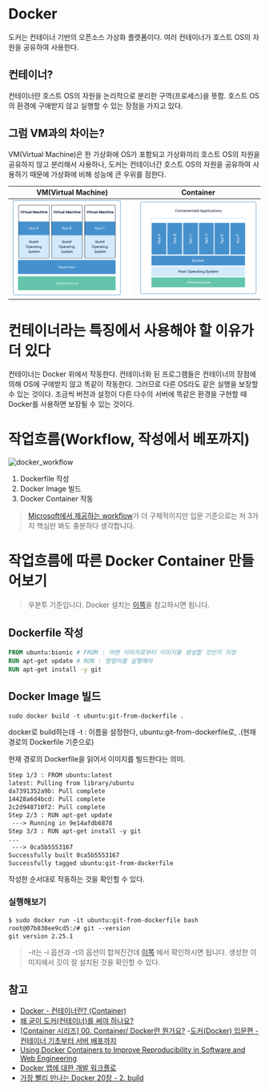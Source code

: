 # Docker
도커는 컨테이너 기반의 오픈소스 가상화 플랫폼이다. 여러 컨테이너가 호스트 OS의 자원을 공유하여 사용한다.

## 컨테이너?
컨테이너란 호스트 OS의 자원을 논리적으로 분리한 구역(프로세스)을 뜻함. 호스트 OS의 환경에 구애받지 않고 실행할 수 있는 장점을 가지고 있다.

## 그럼 VM과의 차이는?
VM(Virtual Machine)은 한 가상화에 OS가 포함되고 가상화끼리 호스트 OS의 자원을 공유하지 않고 분리해서 사용하나, 도커는 컨테이너간 호스트 OS의 자원을 공유하여 사용하기 때문에 가상화에 비해 성능에 큰 우위를 점한다.

VM(Virtual Machine) | Container
:----------:|:----------:
![vm](../img/docker/vm.png)|![container](../img/docker/container.png)

# 컨테이너라는 특징에서 사용해야 할 이유가 더 있다
컨테이너는 Docker 위에서 작동한다. 컨테이너화 된 프로그램들은 컨테이너의 장점에 의해 OS에 구애받지 않고 똑같이 작동한다. 그러므로 다른 OS라도 같은 실행을 보장할 수 있는 것이다. 조금씩 버전과 설정이 다른 다수의 서버에 똑같은 환경을 구현할 때 Docker를 사용하면 보장될 수 있는 것이다.

# 작업흐름(Workflow, 작성에서 베포까지)
![docker_workflow](../img/docker/docker_workflow.png)
1. Dockerfile 작성
2. Docker Image 빌드
3. Docker Container 작동

> [Microsoft에서 제공하는 workflow](https://docs.microsoft.com/ko-kr/dotnet/architecture/microservices/docker-application-development-process/docker-app-development-workflow)가 더 구체적이지만 입문 기준으로는 저 3가지 핵심만 봐도 충분하다 생각합니다.

# 작업흐름에 따른 Docker Container 만들어보기
> 우분투 기준입니다. Docker 설치는 [이쪽](https://www.44bits.io/ko/post/easy-deploy-with-docker)을 참고하시면 됩니다.

## Dockerfile 작성
```dockerfile
FROM ubuntu:bionic # FROM : 어떤 이미지로부터 이미지를 생성할 것인지 지정
RUN apt-get update # RUN : 명령어를 실행해라
RUN apt-get install -y git
```

## Docker Image 빌드
```
sudo docker build -t ubuntu:git-from-dockerfile .
```
docker로 build하는데 -t : 이름을 설정한다, ubuntu:git-from-dockerfile로, .(현재 경로의 Dockerfile 기준으로)

현재 경로의 Dockerfile을 읽어서 이미지를 빌드한다는 의미.

```
Step 1/3 : FROM ubuntu:latest
latest: Pulling from library/ubuntu
da7391352a9b: Pull complete 
14428a6d4bcd: Pull complete 
2c2d948710f2: Pull complete
Step 2/3 : RUN apt-get update
 ---> Running in 9e14afdb6878
Step 3/3 : RUN apt-get install -y git
...
 ---> 0ca5b5553167
Successfully built 0ca5b5553167
Successfully tagged ubuntu:git-from-dockerfile
```
작성한 순서대로 작동하는 것을 확인할 수 있다.

### 실행해보기
```
$ sudo docker run -it ubuntu:git-from-dockerfile bash
root@07b830ee9cd5:/# git --version
git version 2.25.1
```
> -it는 -i 옵션과 -t의 옵션이 합쳐진건데 [이쪽](http://pyrasis.com/book/DockerForTheReallyImpatient/Chapter20/28) 에서 확인하시면 됩니다.
생성한 이미지에서 깃이 잘 설치된 것을 확인할 수 있다.

<!-- 더 작성할 내용
*docker image 베포하기*
docker image와 container의 차이
ssh와 셸의 차이? (docker container 실행했을때랑 ssh로 실행했을 때 차이. 프로세스가 유지가 되어 있는지)
한 가지 재미있는 점은 pull이라는 명령어 이름입니다. 도커에서는 이미지를 다운 받을 때  install이나 download와 같은 명령 대신 pull을 사용합니다. 앞으로 살펴보겠지만 이는 단순히 이미지를 다운로드 받는 데서만 그런 것은 아닙니다. 이미지를 업로드 할 때는 push라는 명령어를 쓰고, 새로운 이미지를 생성할 때는 commit, 이미지의 차이를 확인할 때는 diff라는 명령어를 사용합니다. 이러한 명령어 이름은 깃Git이나 서브버전Subversion에서 사용되는 명령어들로 개발자들에게는 친숙한 이름들입니다. 기능적으로는 이미지를 다운로드 받아온다고 이해해주시기 바랍니다.
 - 44bits, easy-deploy-with-docker
-->
## 참고
- [Docker - 컨테이너란? (Container)](https://captcha.tistory.com/46)
- [왜 굳이 도커(컨테이너)를 써야 하나요?](https://www.44bits.io/ko/post/why-should-i-use-docker-container)
- [[Container 시리즈] 00. Container/ Docker란 뭔가요?](https://tech.osci.kr/2020/03/03/91690167/)
-[도커(Docker) 입문편 - 컨테이너 기초부터 서버 배포까지](https://www.44bits.io/ko/post/easy-deploy-with-docker)
- [Using Docker Containers to Improve Reproducibility in Software and Web Engineering](https://www2.slideshare.net/vincenzoferme/using-docker-containers-to-improve-reproducibility-in-software-and-web-engineering/37)
- [Docker 앱에 대한 개발 워크플로](https://docs.microsoft.com/ko-kr/dotnet/architecture/microservices/docker-application-development-process/docker-app-development-workflow)
- [가장 빨리 만나는 Docker 20장 - 2. build](http://pyrasis.com/book/DockerForTheReallyImpatient/Chapter20/02)